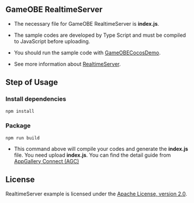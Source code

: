 ## GameOBE RealtimeServer

- The necessary file for GameOBE RealtimeServer is **index.js**.
  
- The sample codes are developed by Type Script and must be compiled to JavaScript before uploading.

- You should run the sample code with [GameOBECocosDemo](https://github.com/AppGalleryConnect/agc-GameOBE-demos/tree/main/cocos).
  
- See more information about [RealtimeServer](https://developer.huawei.com/consumer/cn/doc/development/AppGallery-connect-Guides/gameobe-realtime-server-0000001289210804).

## Step of Usage

### Install dependencies 

```
npm install
```

### Package

```
npm run build
```

- This command above will compile your codes and generate the **index.js** file. You need upload **index.js**. You can find the detail guide from [AppGallery Connect (AGC)](https://developer.huawei.com/consumer/cn/doc/development/AppGallery-connect-Guides/gameobe--real-time-server-0000001504467512)

## License

RealtimeServer example is licensed under the [Apache License, version 2.0](http://www.apache.org/licenses/LICENSE-2.0).